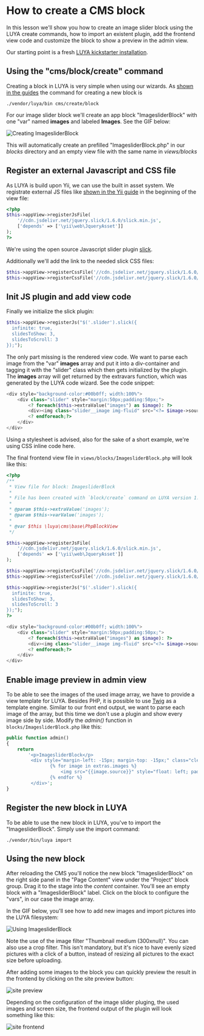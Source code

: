 # How to create a CMS block

In this lesson we'll show you how to create an image slider block using the LUYA create commands, how to import an existent plugin, add the frontend view code and customize the block to show a preview in the admin view.

Our starting point is a fresh [LUYA kickstarter installation](https://luya.io/guide/install).

## Using the "cms/block/create" command
Creating a block in LUYA is very simple when using our wizards. As [shown in the guides](https://luya.io/guide/app-blocks) the command for creating a new block is

```
./vendor/luya/bin cms/create/block
```

For our image slider block we'll create an app block "ImagesliderBlock" with one "var" named **images** and labeled **Images**.
See the GIF below:

![Creating ImagesliderBlock](img/imagesliderblock-create.gif "Creating block with commands")

This will automatically create an prefilled "ImagesliderBlock.php" in our *blocks* directory and an empty view file with the same name in *views/blocks*

## Register an external Javascript and CSS file

As LUYA is build upon Yii, we can use the built in asset system. We registrate external JS files like [shown in the Yii guide](http://www.yiiframework.com/doc-2.0/guide-output-client-scripts.html#script-files) in the beginning of the view file:

```php
<?php 
$this->appView->registerJsFile(
    '//cdn.jsdelivr.net/jquery.slick/1.6.0/slick.min.js', 
    ['depends' => ['\yii\web\JqueryAsset']]
);
?>
```

We're using the open source Javascript slider plugin [slick](http://kenwheeler.github.io/slick/).

Additionally we'll add the link to the needed slick CSS files:

```php
$this->appView->registerCssFile('//cdn.jsdelivr.net/jquery.slick/1.6.0/slick.css');
$this->appView->registerCssFile('//cdn.jsdelivr.net/jquery.slick/1.6.0/slick-theme.css');
```

## Init JS plugin and add view code

Finally we initialize the slick plugin:

```php
$this->appView->registerJs("$('.slider').slick({
  infinite: true,
  slidesToShow: 3,
  slidesToScroll: 3
});");
```

The only part missing is the rendered view code. We want to parse each image from the "var" **images** array and put it into a div-container and tagging it with the "slider" class which then gets initialized by the plugin. The **images** array will get returned by the extravars function, which was generated by the LUYA code wizard. See the code snippet:

```php
<div style="background-color:#00b0ff; width:100%">
    <div class="slider" style="margin:50px;padding:50px;">
        <? foreach($this->extraValue("images") as $image): ?>
        <div><img class="slider__image img-fluid" src="<?= $image->source ?>" /></div>
        <? endforeach;?>
    </div>
</div>
```

Using a stylesheet is advised, also for the sake of a short example, we're using CSS inline code here.

The final frontend view file in ```views/blocks/ImagesliderBlock.php``` will look like this:

```php
<?php
/**
 * View file for block: ImagesliderBlock 
 *
 * File has been created with `block/create` command on LUYA version 1.0.0. 
 *
 * @param $this->extraValue('images');
 * @param $this->varValue('images');
 *
 * @var $this \luya\cms\base\PhpBlockView
 */

$this->appView->registerJsFile(
    '//cdn.jsdelivr.net/jquery.slick/1.6.0/slick.min.js',
    ['depends' => ['\yii\web\JqueryAsset']]
);

$this->appView->registerCssFile('//cdn.jsdelivr.net/jquery.slick/1.6.0/slick.css');
$this->appView->registerCssFile('//cdn.jsdelivr.net/jquery.slick/1.6.0/slick-theme.css');

$this->appView->registerJs("$('.slider').slick({
  infinite: true,
  slidesToShow: 3,
  slidesToScroll: 3
});");
?>

<div style="background-color:#00b0ff; width:100%">
    <div class="slider" style="margin:50px;padding:50px;">
        <? foreach($this->extraValue("images") as $image): ?>
        <div><img class="slider__image img-fluid" src="<?= $image->source ?>" /></div>
        <? endforeach;?>
    </div>
</div>
```

## Enable image preview in admin view

To be able to see the images of the used image array, we have to provide a view template for LUYA. Besides PHP, it is possible to use [Twig](https://twig.sensiolabs.org/) as a template engine. Similar to our front end output, we want to parse each image of the array, but this time we don't use a plugin and show every image side by side. Modify the *admin()* function in ```blocks/ImagesliderBlock.php``` like this:

```php
public function admin()
{
    return
        '<p>ImagesliderBlock</p>
         <div style="margin-left: -15px; margin-top: -15px;" class="clearfix">
                {% for image in extras.images %}
                    <img src="{{image.source}}" style="float: left; padding-left: 15px; padding-top: 15px;" />
                {% endfor %}
         </div>';
}
```

## Register the new block in LUYA

To be able to use the new block in LUYA, you've to import the "ImagesliderBlock". Simply use the import command:

```
./vendor/bin/luya import
```

## Using the new block

After reloading the CMS you'll notice the new block "ImagesliderBlock" on the right side panel in the "Page Content" view under the "Project" block group. Drag it to the stage into the *content* container. You'll see an empty block with a "ImagesliderBlock" label. Click on the block to configure the "vars", in our case the image array. 

In the GIF below, you'll see how to add new images and import pictures into the LUYA filesystem:

![Using ImagesliderBlock](img/imagesliderblock-upload.gif "Creating block with commands")

Note the use of the image filter "Thumbnail medium (300xnull)". You can also use a crop filter. This isn't mandatory, but it's nice to have evenly sized pictures with a click of a button, instead of resizing all pictures to the exact size before uploading.

After adding some images to the block you can quickly preview the result in the frontend by clicking on the site preview button:

![site preview](img/imagesliderblock-preview.jpg "Preview site changes")

Depending on the configuration of the image slider pluging, the used images and screen size, the frontend output of the plugin will look something like this:

![site frontend](img/imagesliderblock-frontend.jpg "Site frontend")

